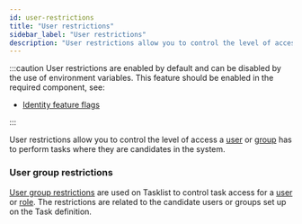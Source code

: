 ```yaml
---
id: user-restrictions
title: "User restrictions"
sidebar_label: "User restrictions"
description: "User restrictions allow you to control the level of access a user or group has to perform tasks in the system."
---
```


:::caution
User restrictions are enabled by default and can be disabled by the use of environment variables. This feature should be enabled in the required component, see:

- [Identity feature flags](../../../../self-managed/identity/deployment/configuration-variables/#feature-flags)

:::

User restrictions allow you to control the level of access a [user](/self-managed/identity/user-guide/roles/add-assign-role.md) or
[group](self-managed/identity/user-guide/groups/create-group.md) has to perform tasks where they are candidates in the system.

### User group restrictions

[User group restrictions](self-managed/tasklist-deployment/tasklist-authentication.md/#user-restrictions) are used on Tasklist to control task access for a
[user](/self-managed/identity/user-guide/roles/add-assign-role.md) or [role](/self-managed/identity/user-guide/roles/add-assign-role.md). The restrictions are
related to the candidate users or groups set up on the Task definition.
